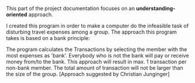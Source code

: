 This part of the project documentation focuses on an
**understanding-oriented** approach.

I created this program in order to make a computer do the infeasible task of disturbing travel expenses among a group. The approach this program takes is based on a bank principle:

The program calculates the Transactions by selecting the member with the most expenses as 'bank'. Everybody who is not the bank will pay or receive money from/to the bank. This approach will result in max. 1 transaction per non-bank member. The total amount of transaction will not be larger than the size of the group. [Approach suggested by Christian Junginger]
